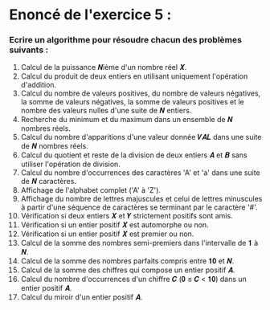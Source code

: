 # Enoncé de l'exercice 5 :
### Ecrire un algorithme pour résoudre chacun des problèmes suivants :
1. Calcul de la puissance 𝑵ième d'un nombre réel 𝑿.
2. Calcul du produit de deux entiers en utilisant uniquement l'opération d'addition.
3. Calcul du nombre de valeurs positives, du nombre de valeurs négatives, la somme de
valeurs négatives, la somme de valeurs positives et le nombre des valeurs nulles d'une
suite de 𝑵 entiers.
4. Recherche du minimum et du maximum dans un ensemble de 𝑵 nombres réels.
5. Calcul du nombre d'apparitions d'une valeur donnée 𝑽𝑨𝑳 dans une suite de 𝑵
nombres réels.
6. Calcul du quotient et reste de la division de deux entiers 𝑨 et 𝑩 sans utiliser l'opération de division.
7. Calcul du nombre d'occurrences des caractères 'A' et 'a' dans une suite de 𝑵 caractères.
8. Affichage de l'alphabet complet ('A' à 'Z').
9. Affichage du nombre de lettres majuscules et celui de lettres minuscules à partir d'une
séquence de caractères se terminant par le caractère '#'.
10. Vérification si deux entiers 𝑿 et 𝒀 strictement positifs sont amis.
11. Vérification si un entier positif 𝑿 est automorphe ou non.
12. Vérification si un entier positif 𝑿 est premier ou non.
13. Calcul de la somme des nombres semi-premiers dans l'intervalle de 𝟏 à 𝑵.
14. Calcul de la somme des nombres parfaits compris entre 𝟏𝟎 et 𝑵.
15. Calcul de la somme des chiffres qui compose un entier positif 𝑨.
16. Calcul du nombre d'occurrences d'un chiffre 𝑪 (𝟎 ≤ 𝑪 < 𝟏𝟎) dans un entier positif 𝑨.
17. Calcul du miroir d'un entier positif 𝑨.
